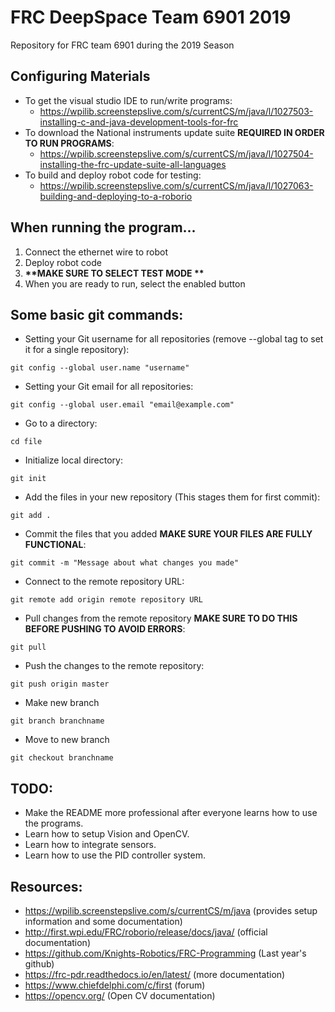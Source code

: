 # FRC DeepSpace Team 6901 2019
Repository for FRC team 6901 during the 2019 Season

## Configuring Materials
* To get the visual studio IDE to run/write programs:
  * https://wpilib.screenstepslive.com/s/currentCS/m/java/l/1027503-installing-c-and-java-development-tools-for-frc
* To download the National instruments update suite **REQUIRED IN ORDER TO RUN PROGRAMS**:
  * https://wpilib.screenstepslive.com/s/currentCS/m/java/l/1027504-installing-the-frc-update-suite-all-languages 
* To build and deploy robot code for testing:
  * https://wpilib.screenstepslive.com/s/currentCS/m/java/l/1027063-building-and-deploying-to-a-roborio

## When running the program...
1. Connect the ethernet wire to robot
2. Deploy robot code
3. __**MAKE SURE TO SELECT TEST MODE **__
4. When you are ready to run, select the enabled button

## Some basic git commands:

* Setting your Git username for all repositories (remove --global tag to set it for a single repository):
```
git config --global user.name "username"
```
* Setting your Git email for all repositories:
```
git config --global user.email "email@example.com"
```
* Go to a directory:
```
cd file
```
* Initialize local directory:
```
git init
```
* Add the files in your new repository (This stages them for first commit):
```
git add .
```
* Commit the files that you added **MAKE SURE YOUR FILES ARE FULLY FUNCTIONAL**:
```
git commit -m "Message about what changes you made"
```
* Connect to the remote repository URL:
```
git remote add origin remote repository URL
```
* Pull changes from the remote repository **MAKE SURE TO DO THIS BEFORE PUSHING TO AVOID ERRORS**:
```
git pull
```
* Push the changes to the remote repository: 
```
git push origin master
```
* Make new branch 
```
git branch branchname
```
* Move to new branch 
```
git checkout branchname
```

## TODO: 
* Make the README more professional after everyone learns how to use the programs.
* Learn how to setup Vision and OpenCV.
* Learn how to integrate sensors.
* Learn how to use the PID controller system.

## Resources:

* https://wpilib.screenstepslive.com/s/currentCS/m/java (provides setup information and some documentation)
* http://first.wpi.edu/FRC/roborio/release/docs/java/ (official documentation)
* https://github.com/Knights-Robotics/FRC-Programming (Last year's github)
* https://frc-pdr.readthedocs.io/en/latest/ (more documentation)
* https://www.chiefdelphi.com/c/first (forum)
* https://opencv.org/ (Open CV documentation)

